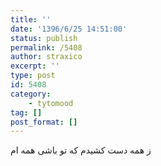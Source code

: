 ```yaml
---
title: ''
date: '1396/6/25 14:51:00'
status: publish
permalink: /5408
author: straxico
excerpt: ''
type: post
id: 5408
category:
    - tytomood
tag: []
post_format: []
---
```

ز همه دست کشیدم که تو باشی همه ام